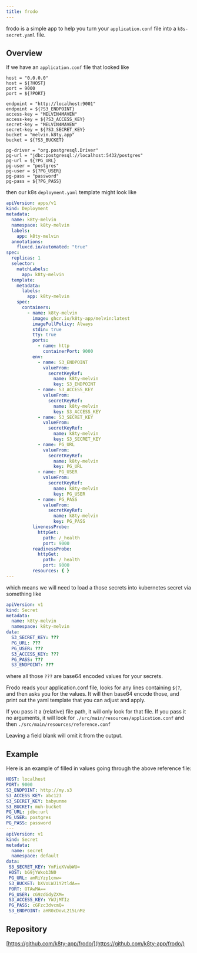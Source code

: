 ```yaml
---
title: frodo
---
```


frodo is a simple app to help you turn your `application.conf` file into a `k8s-secret.yaml` file.

## Overview

If we have an `application.conf` file that looked like

```hocon
host = "0.0.0.0"
host = ${?HOST}
port = 9000
port = ${?PORT}

endpoint = "http://localhost:9001"
endpoint = ${?S3_ENDPOINT}
access-key = "MELVIN4MAVEN"
access-key = ${?S3_ACCESS_KEY}
secret-key = "MELVIN4MAVEN"
secret-key = ${?S3_SECRET_KEY}
bucket = "melvin.k8ty.app"
bucket = ${?S3_BUCKET}

pg-driver = "org.postgresql.Driver"
pg-url = "jdbc:postgresql://localhost:5432/postgres"
pg-url = ${?PG_URL}
pg-user = "postgres"
pg-user = ${?PG_USER}
pg-pass = "password"
pg-pass = ${?PG_PASS}
```

then our k8s `deployment.yaml` template might look like

```yaml
apiVersion: apps/v1
kind: Deployment
metadata:
  name: k8ty-melvin
  namespace: k8ty-melvin
  labels:
    app: k8ty-melvin
  annotations:
    fluxcd.io/automated: "true"
spec:
  replicas: 1
  selector:
    matchLabels:
      app: k8ty-melvin
  template:
    metadata:
      labels:
        app: k8ty-melvin
    spec:
      containers:
        - name: k8ty-melvin
          image: ghcr.io/k8ty-app/melvin:latest
          imagePullPolicy: Always
          stdin: true
          tty: true
          ports:
            - name: http
              containerPort: 9000
          env:
            - name: S3_ENDPOINT
              valueFrom:
                secretKeyRef:
                  name: k8ty-melvin
                  key: S3_ENDPOINT
            - name: S3_ACCESS_KEY
              valueFrom:
                secretKeyRef:
                  name: k8ty-melvin
                  key: S3_ACCESS_KEY
            - name: S3_SECRET_KEY
              valueFrom:
                secretKeyRef:
                  name: k8ty-melvin
                  key: S3_SECRET_KEY
            - name: PG_URL
              valueFrom:
                secretKeyRef:
                  name: k8ty-melvin
                  key: PG_URL
            - name: PG_USER
              valueFrom:
                secretKeyRef:
                  name: k8ty-melvin
                  key: PG_USER
            - name: PG_PASS
              valueFrom:
                secretKeyRef:
                  name: k8ty-melvin
                  key: PG_PASS
          livenessProbe:
            httpGet:
              path: /_health
              port: 9000
          readinessProbe:
            httpGet:
              path: /_health
              port: 9000
          resources: { }
---
```

which means we will need to load a those secrets into kubernetes secret via something like

```yaml
apiVersion: v1
kind: Secret
metadata:
  name: k8ty-melvin
  namespace: k8ty-melvin
data:
  S3_SECRET_KEY: ???
  PG_URL: ???
  PG_USER: ???
  S3_ACCESS_KEY: ???
  PG_PASS: ???
  S3_ENDPOINT: ???
```

where all those `???` are base64 encoded values for your secrets.

Frodo reads your application.conf file, looks for any lines containing `${?`, and then asks you
for the values. It will then base64 encode those, and print out the yaml template that you can adjust
and apply.

If you pass it a (relative) file path, it will only look for that file. If you pass it no arguments, it will look for
`./src/main/resources/application.conf` and then `./src/main/resources/reference.conf`

Leaving a field blank will omit it from the output.

## Example

Here is an example of filled in values going through the above reference file:

```yaml
HOST: localhost
PORT: 9000
S3_ENDPOINT: http://my.s3
S3_ACCESS_KEY: abc123
S3_SECRET_KEY: babyunme
S3_BUCKET: muh-bucket
PG_URL: jdbc:url
PG_USER: postgres
PG_PASS: password
---
apiVersion: v1
kind: Secret
metadata:
  name: secret
  namespace: default
data:
 S3_SECRET_KEY: YmFieXVubWU=
 HOST: bG9jYWxob3N0
 PG_URL: amRiYzp1cmw=
 S3_BUCKET: bXVoLWJ1Y2tldA==
 PORT: OTAwMA==
 PG_USER: cG9zdGdyZXM=
 S3_ACCESS_KEY: YWJjMTIz
 PG_PASS: cGFzc3dvcmQ=
 S3_ENDPOINT: aHR0cDovL215LnMz
 ```
## Repository

[https://github.com/k8ty-app/frodo/](https://github.com/k8ty-app/frodo/)

